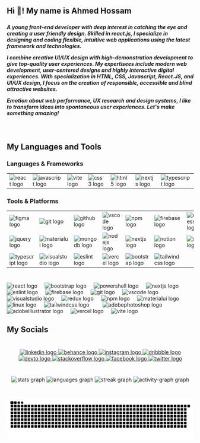 <h2 align="left">Hi 👋! My name is Ahmed Hossam</h2>

###

<h5 align="left">A young front-end developer with deep interest in catching the eye and creating a user friendly design. Skilled in react.js, I specialize in designing and coding flexible, intuitive web applications using the latest framework and technologies.

I combine creative UI/UX design with high-demonstration development to give top-quality user experiences. My expertisees include modern web development, user-centered designs and highly interactive digital experiences. With specialization in HTML, CSS, Javascript, React.JS, and UI/UX design, I focus on the creation of responsible, accessible and blind attractive websites.

Emotion about web performance, UX research and design systems, I like to transform ideas into spontaneous user experiences. Let's make something amazing!</h5>

###

<br clear="both">

<h2 align="left">My Languages and Tools</h2>


<h3 align="left">Languages & Frameworks</h3>

<table>
  <tr>
    <td><img src="https://cdn.jsdelivr.net/gh/devicons/devicon/icons/react/react-original.svg" height="25" alt="react logo" /></td>
    <td><img src="https://cdn.jsdelivr.net/gh/devicons/devicon/icons/javascript/javascript-original.svg" height="25" alt="javascript logo" /></td>
    <td><img src="https://skillicons.dev/icons?i=vite" height="25" alt="vite logo" /></td>
    <td><img src="https://cdn.jsdelivr.net/gh/devicons/devicon/icons/css3/css3-original.svg" height="25" alt="css3 logo" /></td>
    <td><img src="https://cdn.jsdelivr.net/gh/devicons/devicon/icons/html5/html5-original.svg" height="25" alt="html5 logo" /></td>
    <td><img src="https://cdn.jsdelivr.net/gh/devicons/devicon/icons/nextjs/nextjs-original.svg" height="25" alt="nextjs logo" /></td>
    <td><img src="https://cdn.jsdelivr.net/gh/devicons/devicon/icons/typescript/typescript-original.svg" height="25" alt="typescript logo" /></td>
  </tr>
</table>

<h3 align="left">Tools & Platforms</h3>

<table>
  <tr>
    <td><img src="https://cdn.jsdelivr.net/gh/devicons/devicon/icons/figma/figma-original.svg" height="25" alt="figma logo" /></td>
    <td><img src="https://cdn.jsdelivr.net/gh/devicons/devicon/icons/git/git-original.svg" height="25" alt="git logo" /></td>
    <td><img src="https://cdn.jsdelivr.net/gh/devicons/devicon/icons/github/github-original.svg" height="25" alt="github logo" /></td>
    <td><img src="https://cdn.jsdelivr.net/gh/devicons/devicon/icons/vscode/vscode-original.svg" height="25" alt="vscode logo" /></td>
    <td><img src="https://cdn.simpleicons.org/npm/CB3837" height="25" alt="npm logo" /></td>
    <td><img src="https://cdn.jsdelivr.net/gh/devicons/devicon/icons/firebase/firebase-plain.svg" height="25" alt="firebase logo" /></td>
    <td><img src="https://cdn.jsdelivr.net/gh/devicons/devicon/icons/express/express-original.svg" height="25" alt="express logo" /></td>
  </tr>
  <tr>
    <td><img src="https://cdn.jsdelivr.net/gh/devicons/devicon/icons/jquery/jquery-original.svg" height="25" alt="jquery logo" /></td>
    <td><img src="https://cdn.jsdelivr.net/gh/devicons/devicon/icons/materialui/materialui-original.svg" height="25" alt="materialui logo" /></td>
    <td><img src="https://cdn.jsdelivr.net/gh/devicons/devicon/icons/mongodb/mongodb-original.svg" height="25" alt="mongodb logo" /></td>
    <td><img src="https://cdn.jsdelivr.net/gh/devicons/devicon/icons/nodejs/nodejs-original.svg" height="25" alt="nodejs logo" /></td>
    <td><img src="https://cdn.jsdelivr.net/gh/devicons/devicon/icons/nextjs/nextjs-original.svg" height="25" alt="nextjs logo" /></td>
    <td><img src="https://cdn.jsdelivr.net/gh/devicons/devicon/icons/notion/notion-original.svg" height="25" alt="notion logo" /></td>
    <td><img src="https://cdn.jsdelivr.net/gh/devicons/devicon/icons/slack/slack-original.svg" height="25" alt="slack logo" /></td>
  </tr>
  <tr>
    <td><img src="https://cdn.jsdelivr.net/gh/devicons/devicon/icons/typescript/typescript-original.svg" height="25" alt="typescript logo" /></td>
    <td><img src="https://cdn.jsdelivr.net/gh/devicons/devicon/icons/visualstudio/visualstudio-plain.svg" height="25" alt="visualstudio logo" /></td>
    <td><img src="https://cdn.jsdelivr.net/gh/devicons/devicon/icons/eslint/eslint-original.svg" height="25" alt="eslint logo" /></td>
    <td><img src="https://skillicons.dev/icons?i=vercel" height="25" alt="vercel logo" /></td>
    <td><img src="https://skillicons.dev/icons?i=bootstrap" height="25" alt="bootstrap logo" /></td>
    <td><img src="https://skillicons.dev/icons?i=tailwind" height="25" alt="tailwindcss logo" /></td>
  </tr>
</table>


###

<br clear="both">

<div align="left">
  <img src="https://cdn.jsdelivr.net/gh/devicons/devicon/icons/react/react-original.svg" height="25" alt="react logo"  />
  <img width="12" />
  <img src="https://cdn.jsdelivr.net/gh/devicons/devicon/icons/bootstrap/bootstrap-original.svg" height="25" alt="bootstrap logo"  />
  <img width="12" />
  <img src="https://skillicons.dev/icons?i=powershell" height="25" alt="powershell logo"  />
  <img width="12" />
  <img src="https://cdn.jsdelivr.net/gh/devicons/devicon/icons/nextjs/nextjs-original.svg" height="25" alt="nextjs logo"  />
  <img width="12" />
  <img src="https://cdn.jsdelivr.net/gh/devicons/devicon/icons/eslint/eslint-original.svg" height="25" alt="eslint logo"  />
  <img width="12" />
  <img src="https://cdn.jsdelivr.net/gh/devicons/devicon/icons/firebase/firebase-plain.svg" height="25" alt="firebase logo"  />
  <img width="12" />
  <img src="https://cdn.jsdelivr.net/gh/devicons/devicon/icons/git/git-original.svg" height="25" alt="git logo"  />
  <img width="12" />
  <img src="https://cdn.jsdelivr.net/gh/devicons/devicon/icons/vscode/vscode-original.svg" height="25" alt="vscode logo"  />
  <img width="12" />
  <img src="https://cdn.jsdelivr.net/gh/devicons/devicon/icons/visualstudio/visualstudio-plain.svg" height="25" alt="visualstudio logo"  />
  <img width="12" />
  <img src="https://cdn.jsdelivr.net/gh/devicons/devicon/icons/redux/redux-original.svg" height="25" alt="redux logo"  />
  <img width="12" />
  <img src="https://cdn.jsdelivr.net/gh/devicons/devicon/icons/npm/npm-original-wordmark.svg" height="25" alt="npm logo"  />
  <img width="12" />
  <img src="https://cdn.jsdelivr.net/gh/devicons/devicon/icons/materialui/materialui-original.svg" height="25" alt="materialui logo"  />
  <img width="12" />
  <img src="https://cdn.jsdelivr.net/gh/devicons/devicon/icons/linux/linux-original.svg" height="25" alt="linux logo"  />
  <img width="12" />
  <img src="https://cdn.simpleicons.org/tailwindcss/06B6D4" height="25" alt="tailwindcss logo"  />
  <img width="12" />
  <img width="12" />
  <img src="https://skillicons.dev/icons?i=ps" height="25" alt="adobephotoshop logo"  />
  <img width="12" />
  <img src="https://skillicons.dev/icons?i=ai" height="25" alt="adobeillustrator logo"  />
  <img width="12" />
  <img src="https://skillicons.dev/icons?i=vercel" height="25" alt="vercel logo"  />
  <img width="12" />
  <img src="https://skillicons.dev/icons?i=vite" height="25" alt="vite logo"  />
</div>

###

<h2 align="left">My Socials</h2>

###

<br clear="both">

<div align="center">
  <a href="https://www.linkedin.com/in/ahmed-hossam-81260634a/" target="_blank">
    <img src="https://raw.githubusercontent.com/maurodesouza/profile-readme-generator/master/src/assets/icons/social/linkedin/default.svg" width="32" height="20" alt="linkedin logo"  />
  </a>
  <a href="https://www.behance.net/Ahmed_Hossam16" target="_blank">
    <img src="https://raw.githubusercontent.com/maurodesouza/profile-readme-generator/master/src/assets/icons/social/behance/default.svg" width="32" height="20" alt="behance logo"  />
  </a>
  <a href="https://www.instagram.com/vhm4d/" target="_blank">
    <img src="https://raw.githubusercontent.com/maurodesouza/profile-readme-generator/master/src/assets/icons/social/instagram/default.svg" width="32" height="20" alt="instagram logo"  />
  </a>
  <a href="https://dribbble.com/Vhm4d" target="_blank">
    <img src="https://raw.githubusercontent.com/maurodesouza/profile-readme-generator/master/src/assets/icons/social/dribbble/default.svg" width="32" height="20" alt="dribbble logo"  />
  </a>
  <a href="https://dev.to/vhm4dhoss" target="_blank">
    <img src="https://raw.githubusercontent.com/maurodesouza/profile-readme-generator/master/src/assets/icons/social/devto/default.svg" width="32" height="20" alt="devto logo"  />
  </a>
  <a href="https://stackoverflow.com/users/29474184/vhmed" target="_blank">
    <img src="https://raw.githubusercontent.com/maurodesouza/profile-readme-generator/master/src/assets/icons/social/stackoverflow/default.svg" width="32" height="20" alt="stackoverflow logo"  />
  </a>
  <a href="https://www.facebook.com/vhm4dh0ss/" target="_blank">
    <img src="https://raw.githubusercontent.com/maurodesouza/profile-readme-generator/master/src/assets/icons/social/facebook/default.svg" width="32" height="20" alt="facebook logo"  />
  </a>
  <a href="https://x.com/Vhmd4d" target="_blank">
    <img src="https://raw.githubusercontent.com/maurodesouza/profile-readme-generator/master/src/assets/icons/social/twitter/default.svg" width="32" height="20" alt="twitter logo"  />
  </a>
</div>

###

<br clear="both">

<div align="center">
  <img src="https://github-readme-stats.vercel.app/api?username=Vhmed-Hossam&hide_title=false&hide_rank=false&show_icons=true&include_all_commits=true&count_private=true&disable_animations=false&theme=github_dark&locale=en&hide_border=true&order=1&custom_title=My%20Stats" height="150" alt="stats graph"  />
  <img src="https://github-readme-stats.vercel.app/api/top-langs?username=Vhmed-Hossam&locale=en&hide_title=false&layout=compact&card_width=320&langs_count=10&theme=github_dark&hide_border=true&order=2&custom_title=My%20Languages" height="150" alt="languages graph"  />
  <img src="https://streak-stats.demolab.com?user=Vhmed-Hossam&locale=en&mode=daily&theme=github_dark&hide_border=true&border_radius=10&order=3" height="150" alt="streak graph"  />
  <img src="https://github-readme-activity-graph.vercel.app/graph?username=Vhmed-Hossam&radius=16&theme=github-dark&area=true&order=5&hide_border=true" height="400" alt="activity-graph graph"  />
</div>

###

<br clear="both">

<img src="https://raw.githubusercontent.com/Vhmed-Hossam/Vhmed-Hossam/output/snake.svg" alt="Snake animation" />

###

